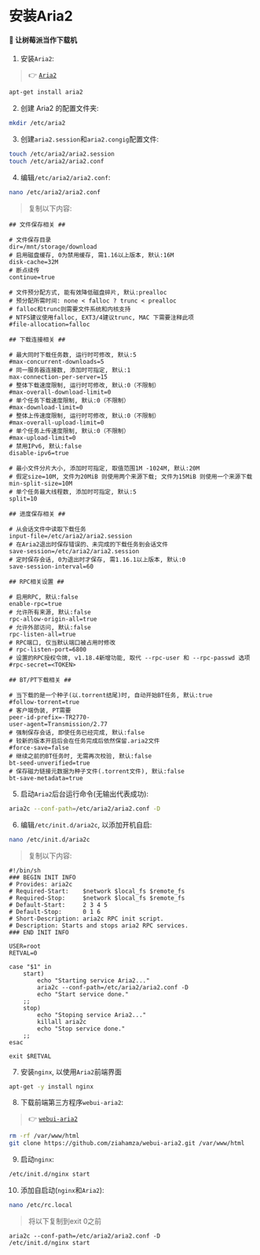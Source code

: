 # 安装Aria2

#### :unicorn: 让树莓派当作下载机

1. 安装`Aria2`:

> :point_right: [`Aria2`](https://github.com/aria2/aria2)

```bash
apt-get install aria2
```

2. 创建 Aria2 的配置文件夹:

```bash
mkdir /etc/aria2
```

3. 创建`aria2.session`和`aria2.congig`配置文件:

```bash
touch /etc/aria2/aria2.session
touch /etc/aria2/aria2.conf
```

4. 编辑`/etc/aria2/aria2.conf`:

```bash
nano /etc/aria2/aria2.conf
```

> 复制以下内容:

```text
## 文件保存相关 ##

# 文件保存目录
dir=/mnt/storage/download
# 启用磁盘缓存, 0为禁用缓存, 需1.16以上版本, 默认:16M
disk-cache=32M
# 断点续传
continue=true

# 文件预分配方式, 能有效降低磁盘碎片, 默认:prealloc
# 预分配所需时间: none < falloc ? trunc < prealloc
# falloc和trunc则需要文件系统和内核支持
# NTFS建议使用falloc, EXT3/4建议trunc, MAC 下需要注释此项
#file-allocation=falloc

## 下载连接相关 ##

# 最大同时下载任务数, 运行时可修改, 默认:5
#max-concurrent-downloads=5
# 同一服务器连接数, 添加时可指定, 默认:1
max-connection-per-server=15
# 整体下载速度限制, 运行时可修改, 默认:0（不限制）
#max-overall-download-limit=0
# 单个任务下载速度限制, 默认:0（不限制）
#max-download-limit=0
# 整体上传速度限制, 运行时可修改, 默认:0（不限制）
#max-overall-upload-limit=0
# 单个任务上传速度限制, 默认:0（不限制）
#max-upload-limit=0
# 禁用IPv6, 默认:false
disable-ipv6=true

# 最小文件分片大小, 添加时可指定, 取值范围1M -1024M, 默认:20M
# 假定size=10M, 文件为20MiB 则使用两个来源下载; 文件为15MiB 则使用一个来源下载
min-split-size=10M
# 单个任务最大线程数, 添加时可指定, 默认:5
split=10

## 进度保存相关 ##

# 从会话文件中读取下载任务
input-file=/etc/aria2/aria2.session
# 在Aria2退出时保存错误的、未完成的下载任务到会话文件
save-session=/etc/aria2/aria2.session
# 定时保存会话, 0为退出时才保存, 需1.16.1以上版本, 默认:0
save-session-interval=60

## RPC相关设置 ##

# 启用RPC, 默认:false
enable-rpc=true
# 允许所有来源, 默认:false
rpc-allow-origin-all=true
# 允许外部访问, 默认:false
rpc-listen-all=true
# RPC端口, 仅当默认端口被占用时修改
# rpc-listen-port=6800
# 设置的RPC授权令牌, v1.18.4新增功能, 取代 --rpc-user 和 --rpc-passwd 选项
#rpc-secret=<TOKEN>

## BT/PT下载相关 ##

# 当下载的是一个种子(以.torrent结尾)时, 自动开始BT任务, 默认:true
#follow-torrent=true
# 客户端伪装, PT需要
peer-id-prefix=-TR2770-
user-agent=Transmission/2.77
# 强制保存会话, 即使任务已经完成, 默认:false
# 较新的版本开启后会在任务完成后依然保留.aria2文件
#force-save=false
# 继续之前的BT任务时, 无需再次校验, 默认:false
bt-seed-unverified=true
# 保存磁力链接元数据为种子文件(.torrent文件), 默认:false
bt-save-metadata=true
```

5. 启动`Aria2`后台运行命令(无输出代表成功):

```bash
aria2c --conf-path=/etc/aria2/aria2.conf -D
```

6. 编辑`/etc/init.d/aria2c`, 以添加开机自启:

```bash
nano /etc/init.d/aria2c
```

> 复制以下内容:

```text
#!/bin/sh
### BEGIN INIT INFO
# Provides: aria2c
# Required-Start:    $network $local_fs $remote_fs
# Required-Stop:     $network $local_fs $remote_fs
# Default-Start:     2 3 4 5
# Default-Stop:      0 1 6
# Short-Description: aria2c RPC init script.
# Description: Starts and stops aria2 RPC services.
### END INIT INFO

USER=root
RETVAL=0

case "$1" in  
    start)  
        echo "Starting service Aria2..."
        aria2c --conf-path=/etc/aria2/aria2.conf -D  
        echo "Start service done."  
    ;;  
    stop)  
        echo "Stoping service Aria2..."  
        killall aria2c   
        echo "Stop service done."  
    ;;  
esac  

exit $RETVAL
```

7. 安装`nginx`, 以使用`Aria2`前端界面

```bash
apt-get -y install nginx
```

8. 下载前端第三方程序`webui-aria2`:

> :point_right: [`webui-aria2`](https://github.com/ziahamza/webui-aria2)

```bash
rm -rf /var/www/html
git clone https://github.com/ziahamza/webui-aria2.git /var/www/html
```

9. 启动`nginx`:

```bash
/etc/init.d/nginx start
```

10. 添加自启动(`nginx`和`Aria2`):

```bash
nano /etc/rc.local
```

> 将以下复制到exit 0之前

```text
aria2c --conf-path=/etc/aria2/aria2.conf -D
/etc/init.d/nginx start
```


